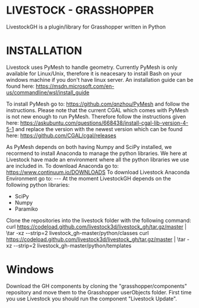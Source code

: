 # LIVESTOCK - GRASSHOPPER
LivestockGH is a plugin/library for Grasshopper written in Python

# INSTALLATION
Livestock uses PyMesh to handle geometry.
Currently PyMesh is only available for Linux/Unix, therefore it is neacesary to install Bash on your windows machine if you don't have linux server.
An installation guide can be found here: https://msdn.microsoft.com/en-us/commandline/wsl/install_guide

To install PyMesh go to: https://github.com/qnzhou/PyMesh and follow the instructions. 
Please note that the current CGAL which comes with PyMesh is not new enough to run PyMesh. Therefore follow the instructions given here: https://askubuntu.com/questions/668438/install-cgal-lib-version-4-5-1 and replace the version with the newest version which can be found here: https://github.com/CGAL/cgal/releases

As PyMesh depends on both having Numpy and SciPy installed, we recormend to install Anaconda to manage the python libraries. We here at Livestock have made an environment where all the python libraries we use are included in.
To download Anaconda go to: https://www.continuum.io/DOWNLOADS
To download Livestock Anaconda Environment go to: ---
At the moment LivestockGH depends on the following python libraries:
- SciPy
- Numpy
- Paramiko

Clone the repositories into the livestock folder with the following command:
curl https://codeload.github.com/livestock3d/livestock_gh/tar.gz/master | \tar -xz --strip=2 livestock_gh-master/python/classes
curl https://codeload.github.com/livestock3d/livestock_gh/tar.gz/master | \tar -xz --strip=2 livestock_gh-master/python/templates

# Windows
Download the GH components by cloning the "grasshopper/components" repository and move them to the Grasshopper userObjects folder.
First time you use Livestock you should run the component "Livestock Update".

